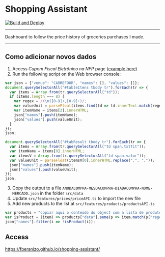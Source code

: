 # Shopping Assistant

[![Build and Deploy](https://github.com/fberanizo/shopping-assistant/actions/workflows/deploy.yml/badge.svg)](https://github.com/fberanizo/shopping-assistant/actions/workflows/deploy.yml)

----

Dashboard to follow the price history of groceries purchases I made.

----

## Como adicionar novos dados

1. Access *Cupom Fiscal Eletrônico na NFP* page ([example here](./cupom.png))
2. Run the following script on the Web browser console:
```js
var json = {"venue": "CARREFOUR", "names": [], "values": []};
document.querySelectorAll("#tableItens tbody tr").forEach(tr => {
  var items = Array.from(tr.querySelectorAll("td"));
  if (items.length === 8) {
    var regex = /X\n([0-9]+,[0-9]+)/;
    var valueUnit = parseFloat(items.find(td => td.innerText.match(regex)).innerText.match(regex)[1].replace(",", "."));
    var itemName = items[2].innerHTML;
    json["names"].push(itemName);
    json["values"].push(valueUnit);
  }
});
json;
```
```js
document.querySelectorAll("#tabResult tbody tr").forEach(tr => {
  var items = Array.from(tr.querySelectorAll("td span.txtTit"));
  var itemName = items[0].innerHTML;
  var itemsV = Array.from(tr.querySelectorAll("td span.valor"));
  var valueUnit = parseFloat(itemsV[0].innerHTML.replace(",", "."));
  json["names"].push(itemName);
  json["values"].push(valueUnit);
});
json;
```
3. Copy the output to a file `ANODACOMPRA-MESDACOMPRA-DIADACOMPRA-NOME-MERCADO.json` in the folder `src/data`
4. Update `src/features/prices/priceAPI.ts` to import the new file
5. Add new products to the list at `src/features/products/productsAPI.ts`
```js
var products = "copiar aqui o conteúdo do object com a lista de produtos";
var isProduct = (item) => products["data"].some(p => item.match(p["regex"]));
json["names"].filter(i => !isProduct(i));
```

## Access

https://fberanizo.github.io/shopping-assistant/
